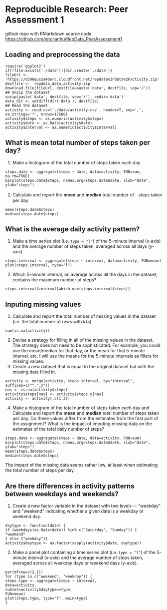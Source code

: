 Reproducible Research: Peer Assessment 1
========================================
github repo with RMarkdown source code:
https://github.com/englianhu/RepData_PeerAssessment1
## Loading and preprocessing the data
```{r setoptions, echo=TRUE}
require('ggplot2')
if(!file.exists('./data')){dir.create('./data')}
fileUrl <- 'https://d396qusza40orc.cloudfront.net/repdata%2Fdata%2Factivity.zip'
destfile <- 'repdata_data_activity.zip'
download.file(fileUrl, destfile=paste('data', destfile, sep='/'))
## Unzip the dataset
unzip(paste('data', destfile, sep='/'), exdir='data')
data_dir <- setdiff(dir('data'), destfile)
## Read the dataset
activity <- read.csv('./data/activity.csv', header=T, sep=',', na.strings='?', nrows=17568)
activity$steps <- as.numeric(activity$steps)
activity$date <- as.Date(activity$date)
activity$interval <- as.numeric(activity$interval)
```
## What is mean total number of steps taken per day?
1. Make a histogram of the total number of steps taken each day
```{r setoptions, echo=TRUE}
steps.date <- aggregate(steps ~ date, data=activity, FUN=sum, na.rm=TRUE)
barplot(steps.date$steps, names.arg=steps.date$date, xlab="date", ylab="steps")
```
2. Calculate and report the **mean** and **median** total number of　steps taken per day
```{r setoptions, echo=TRUE}
mean(steps.date$steps)
median(steps.date$steps)
```
## What is the average daily activity pattern?
1. Make a time series plot (i.e. `type = "l"`) of the 5-minute
interval (x-axis) and the average number of steps taken, averaged
across all days (y-axis)
```{r setoptions, echo=TRUE}
steps.interval <- aggregate(steps ~ interval, data=activity, FUN=mean)
plot(steps.interval, type="l")
```
2. Which 5-minute interval, on average across all the days in the
dataset, contains the maximum number of steps?
```{r setoptions, echo=TRUE}
steps.interval$interval[which.max(steps.interval$steps)]
```
## Inputing missing values
1. Calculate and report the total number of missing values in the
dataset (i.e. the total number of rows with `NA`s)
```{r setoptions, echo=TRUE}
sum(is.na(activity))
```
2. Devise a strategy for filling in all of the missing values in the
dataset. The strategy does not need to be sophisticated. For
example, you could use the mean/median for that day, or the mean
for that 5-minute interval, etc.
I will use the means for the 5-minute intervals as fillers for missing
values.
3. Create a new dataset that is equal to the original dataset but with
the missing data filled in.
```{r setoptions, echo=TRUE}
activity <- merge(activity, steps.interval, by="interval", suffixes=c("",".y"))
nas <- is.na(activity$steps)
activity$steps[nas] <- activity$steps.y[nas]
activity <- activity[,c(1:3)]
```
4. Make a histogram of the total number of steps taken each day and
Calculate and report the **mean** and **median** total number of
steps taken per day. Do these values differ from the estimates from
the first part of the assignment? What is the impact of imputing
missing data on the estimates of the total daily number of steps?
```{r setoptions, echo=TRUE}
steps.date <- aggregate(steps ~ date, data=activity, FUN=sum)
barplot(steps.date$steps, names.arg=steps.date$date, xlab="date", ylab="steps")
mean(steps.date$steps)
median(steps.date$steps)
```
The impact of the missing data seems rather low, at least when
estimating the total number of steps per day.
## Are there differences in activity patterns between weekdays and weekends?
1. Create a new factor variable in the dataset with two levels --
"weekday" and "weekend" indicating whether a given date is a
weekday or weekend day.
```{r setoptions, echo=TRUE, cache=TRUE}
daytype <- function(date) {
if (weekdays(as.Date(date)) %in% c("Saturday", "Sunday")) {
"weekend"
} else {"weekday"}}
activity$daytype <- as.factor(sapply(activity$date, daytype))
```
2. Make a panel plot containing a time series plot (i.e. `type = "l"`)
of the 5-minute interval (x-axis) and the average number of steps
taken, averaged across all weekday days or weekend days
(y-axis).
```{r setoptions, echo=TRUE}
par(mfrow=c(2,1))
for (type in c("weekend", "weekday")) {
steps.type <- aggregate(steps ~ interval,
data=activity,
subset=activity$daytype==type,
FUN=mean)
plot(steps.type, type="l", main=type)
}
```
